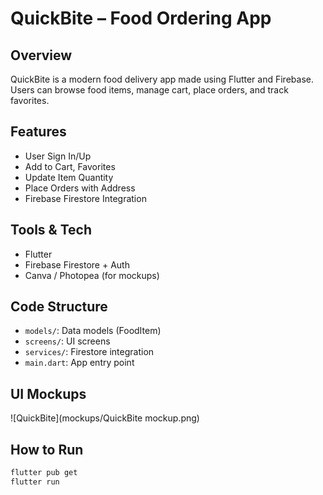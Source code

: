 # QuickBite – Food Ordering App

##  Overview
QuickBite is a modern food delivery app made using Flutter and Firebase. Users can browse food items, manage cart, place orders, and track favorites.

##  Features
- User Sign In/Up
- Add to Cart, Favorites
- Update Item Quantity
- Place Orders with Address
- Firebase Firestore Integration

## Tools & Tech
- Flutter
- Firebase Firestore + Auth
- Canva / Photopea (for mockups)

## Code Structure
- `models/`: Data models (FoodItem)
- `screens/`: UI screens
- `services/`: Firestore integration
- `main.dart`: App entry point

## UI Mockups
![QuickBite](mockups/QuickBite mockup.png)

## How to Run
```bash
flutter pub get
flutter run
